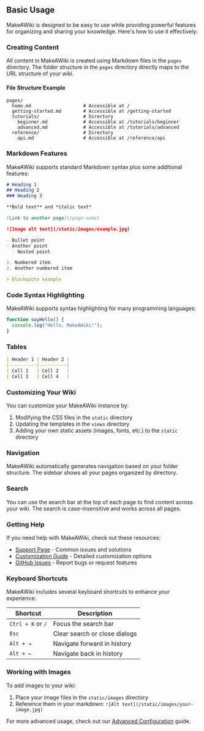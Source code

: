 ## Basic Usage

MakeAWiki is designed to be easy to use while providing powerful features for organizing and sharing your knowledge. Here's how to use it effectively:

### Creating Content

All content in MakeAWiki is created using Markdown files in the `pages` directory. The folder structure in the `pages` directory directly maps to the URL structure of your wiki.

#### File Structure Example

```
pages/
  home.md                   # Accessible at /
  getting-started.md        # Accessible at /getting-started
  tutorials/                # Directory
    beginner.md             # Accessible at /tutorials/beginner
    advanced.md             # Accessible at /tutorials/advanced
  reference/                # Directory
    api.md                  # Accessible at /reference/api
```

### Markdown Features

MakeAWiki supports standard Markdown syntax plus some additional features:

```markdown
# Heading 1
## Heading 2
### Heading 3

**Bold text** and *italic text*

[Link to another page](/page-name)

![Image alt text](/static/images/example.jpg)

- Bullet point
- Another point
  - Nested point

1. Numbered item
2. Another numbered item

> Blockquote example
```

### Code Syntax Highlighting

MakeAWiki supports syntax highlighting for many programming languages:

```javascript
function sayHello() {
  console.log("Hello, MakeAWiki!");
}
```

### Tables

```markdown
| Header 1 | Header 2 |
|----------|----------|
| Cell 1   | Cell 2   |
| Cell 3   | Cell 4   |
```

### Customizing Your Wiki

You can customize your MakeAWiki instance by:

1. Modifying the CSS files in the `static` directory
2. Updating the templates in the `views` directory
3. Adding your own static assets (images, fonts, etc.) to the `static` directory

### Navigation

MakeAWiki automatically generates navigation based on your folder structure. The sidebar shows all your pages organized by directory.

### Search

You can use the search bar at the top of each page to find content across your wiki. The search is case-insensitive and works across all pages.

### Getting Help

If you need help with MakeAWiki, check out these resources:

- [Support Page](/support) - Common issues and solutions
- [Customization Guide](/customization) - Detailed customization options
- [GitHub Issues](https://github.com/crizmo/MakeAWiki/issues) - Report bugs or request features

### Keyboard Shortcuts

MakeAWiki includes several keyboard shortcuts to enhance your experience:

| Shortcut | Description |
|---------|-------------|
| `Ctrl + K` or `/` | Focus the search bar |
| `Esc` | Clear search or close dialogs |
| `Alt + →` | Navigate forward in history |
| `Alt + ←` | Navigate back in history |

### Working with Images

To add images to your wiki:

1. Place your image files in the `static/images` directory
2. Reference them in your markdown: `![Alt text](/static/images/your-image.jpg)`

For more advanced usage, check out our [Advanced Configuration](/guides/advanced-configuration) guide.
